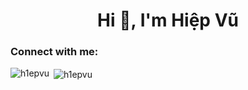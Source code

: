 <h1 align="center">Hi 👋, I'm Hiệp Vũ</h1>
<h3 align="left">Connect with me:</h3>
<p align="left">
</p>

<p><img align="left" src="https://github-readme-stats.vercel.app/api/top-langs?username=h1epvu&show_icons=true&locale=en&layout=compact" alt="h1epvu" /></p>

<p>&nbsp;<img align="center" src="https://github-readme-stats.vercel.app/api?username=h1epvu&show_icons=true&locale=en" alt="h1epvu" /></p>
